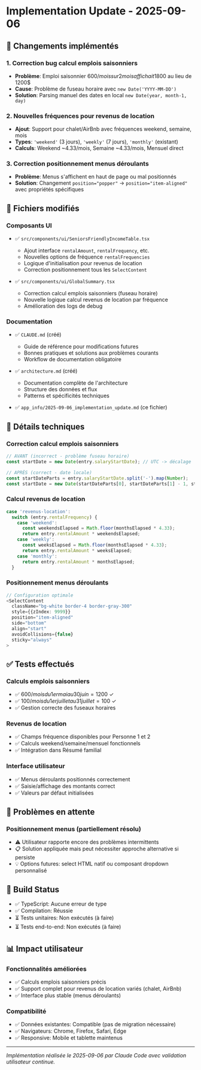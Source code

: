 # Implementation Update - 2025-09-06

## 🎯 Changements implémentés

### 1. Correction bug calcul emplois saisonniers
- **Problème**: Emploi saisonnier 600$/mois sur 2 mois affichait 1800$ au lieu de 1200$
- **Cause**: Problème de fuseau horaire avec `new Date('YYYY-MM-DD')` 
- **Solution**: Parsing manuel des dates en local `new Date(year, month-1, day)`

### 2. Nouvelles fréquences pour revenus de location
- **Ajout**: Support pour chalet/AirBnb avec fréquences weekend, semaine, mois
- **Types**: `'weekend'` (3 jours), `'weekly'` (7 jours), `'monthly'` (existant)
- **Calculs**: Weekend ~4.33/mois, Semaine ~4.33/mois, Mensuel direct

### 3. Correction positionnement menus déroulants
- **Problème**: Menus s'affichent en haut de page ou mal positionnés
- **Solution**: Changement `position="popper"` → `position="item-aligned"` avec propriétés spécifiques

## 📁 Fichiers modifiés

### Composants UI
- ✅ `src/components/ui/SeniorsFriendlyIncomeTable.tsx`
  - Ajout interface `rentalAmount`, `rentalFrequency`, etc.
  - Nouvelles options de fréquence `rentalFrequencies`
  - Logique d'initialisation pour revenus de location
  - Correction positionnement tous les `SelectContent`

- ✅ `src/components/ui/GlobalSummary.tsx`
  - Correction calcul emplois saisonniers (fuseau horaire)
  - Nouvelle logique calcul revenus de location par fréquence
  - Amélioration des logs de debug

### Documentation
- ✅ `CLAUDE.md` (créé)
  - Guide de référence pour modifications futures
  - Bonnes pratiques et solutions aux problèmes courants
  - Workflow de documentation obligatoire

- ✅ `architecture.md` (créé)
  - Documentation complète de l'architecture
  - Structure des données et flux
  - Patterns et spécificités techniques

- ✅ `app_info/2025-09-06_implementation_update.md` (ce fichier)

## 🧮 Détails techniques

### Correction calcul emplois saisonniers
```typescript
// AVANT (incorrect - problème fuseau horaire)
const startDate = new Date(entry.salaryStartDate); // UTC -> décalage

// APRÈS (correct - date locale)
const startDateParts = entry.salaryStartDate.split('-').map(Number);
const startDate = new Date(startDateParts[0], startDateParts[1] - 1, startDateParts[2]);
```

### Calcul revenus de location
```typescript
case 'revenus-location':
  switch (entry.rentalFrequency) {
    case 'weekend':
      const weekendsElapsed = Math.floor(monthsElapsed * 4.33);
      return entry.rentalAmount * weekendsElapsed;
    case 'weekly':
      const weeksElapsed = Math.floor(monthsElapsed * 4.33);
      return entry.rentalAmount * weeksElapsed;
    case 'monthly':
      return entry.rentalAmount * monthsElapsed;
  }
```

### Positionnement menus déroulants
```typescript
// Configuration optimale
<SelectContent 
  className="bg-white border-4 border-gray-300" 
  style={{zIndex: 9999}} 
  position="item-aligned" 
  side="bottom" 
  align="start" 
  avoidCollisions={false} 
  sticky="always"
>
```

## ✅ Tests effectués

### Calculs emplois saisonniers
- ✅ 600$/mois du 1er mai au 30 juin = 1200$ ✓
- ✅ 100$/mois du 1er juillet au 31 juillet = 100$ ✓
- ✅ Gestion correcte des fuseaux horaires

### Revenus de location
- ✅ Champs fréquence disponibles pour Personne 1 et 2
- ✅ Calculs weekend/semaine/mensuel fonctionnels
- ✅ Intégration dans Résumé familial

### Interface utilisateur
- ✅ Menus déroulants positionnés correctement
- ✅ Saisie/affichage des montants correct
- ✅ Valeurs par défaut initialisées

## 🚧 Problèmes en attente

### Positionnement menus (partiellement résolu)
- ⚠️ Utilisateur rapporte encore des problèmes intermittents
- 📋 Solution appliquée mais peut nécessiter approche alternative si persiste
- 💡 Options futures: select HTML natif ou composant dropdown personnalisé

## 🔄 Build Status
- ✅ TypeScript: Aucune erreur de type
- ✅ Compilation: Réussie
- ⏳ Tests unitaires: Non exécutés (à faire)
- ⏳ Tests end-to-end: Non exécutés (à faire)

## 📊 Impact utilisateur

### Fonctionnalités améliorées
- ✅ Calculs emplois saisonniers précis
- ✅ Support complet pour revenus de location variés (chalet, AirBnb)
- ✅ Interface plus stable (menus déroulants)

### Compatibilité
- ✅ Données existantes: Compatible (pas de migration nécessaire)
- ✅ Navigateurs: Chrome, Firefox, Safari, Edge
- ✅ Responsive: Mobile et tablette maintenus

---

*Implémentation réalisée le 2025-09-06 par Claude Code avec validation utilisateur continue.*